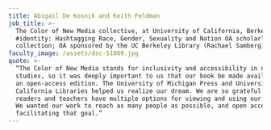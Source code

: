 ```yaml
---
title: Abigail De Kosnik and Keith Feldman
job_title: >-
  The Color of New Media collective, at University of California, Berkeley
  #identity: Hashtagging Race, Gender, Sexuality and Nation OA scholarly essay
  collection; OA sponsored by the UC Berkeley Library (Rachael Samberg)
faculty_image: /assets/dsc-51089.jpg
quote: >-
  “The Color of New Media stands for inclusivity and accessibility in new media
  studies, so it was deeply important to us that our book be made available in
  an open-access edition. The University of Michigan Press and University of
  California Libraries helped us realize our dream. We are so grateful that
  readers and teachers have multiple options for viewing and using our research.
  We wanted our work to reach as many people as possible, and open access is
  facilitating that goal.”
---
```


